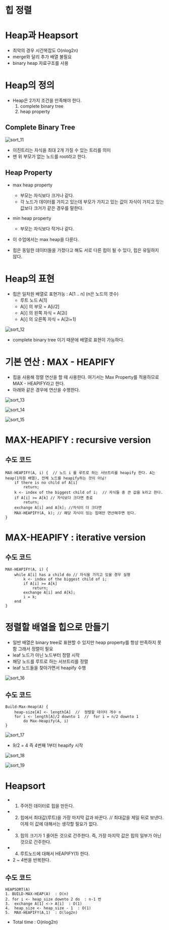# 힙 정렬

# Heap과 Heapsort

- 최악의 경우 시간복잡도 O(nlog2n)
- merge와 달리 추가 배열 불필요
- binary heap 자료구조를 사용



# Heap의 정의

- Heap은 2가지 조건을 만족해야 한다.
  1. complete binary tree
  2. heap property



## Complete Binary Tree

![sort_11](images/sort_11.PNG)

- 이진트리는 자식을 최대 2개 가질 수 있는 트리를 의미
- 맨 위 부모가 없는 노드를 root라고 한다.



## Heap Property

- max heap property
  - 부모는 자식보다 크거나 같다.
  - 각 노드가 데이터를 가지고 있는데 부모가 가지고 있는 값이 자식이 가지고 있는 값보다 크거가 같은 경우를 말한다.
- min heap property
  - 부모는 자식보다 작거나 같다.

- 이 수업에서는 max heap을 다룬다.



- 힙은 동일한 데이터들을 가졌다고 해도 서로 다른 힙이 될 수 있다, 힙은 유일하지 않다.



# Heap의 표현

- 힙은 일차원 배열로 표현가능 : A[1 .. n] (n은 노드의 갯수)
  - 루트 노드 A[1]
  - A[i] 의 부모 = A[i/2]
  - A[i] 의 왼쪽 자식 = A[2i]
  - A[i] 의 오른쪽 자식 = A[2i+1]



![sort_12](images/sort_12.PNG)



- complete binary tree 이기 때문에 배열로 표현이 가능하다.



# 기본 연산 : MAX - HEAPIFY

- 힙을 사용해 정렬 연산을 할 때 사용한다. 여기서는 Max Property를 적용하므로 MAX - HEAPIFY라고 한다.
- 아래와 같은 경우에 연산을 수행한다.



![sort_13](images/sort_13.PNG)



![sort_14](images/sort_14.PNG)



![sort_15](images/sort_15.PNG)



# MAX-HEAPIFY : recursive version

## 수도 코드

```
MAX-HEAPIFY(A, i) {  // 노드 i 를 루트로 하는 서브트리를 heapify 한다. A는 heap(1차원 배열), 전체 노드를 heapify하는 것이 아님!
	if there is no child of A[i]
		return;
	k <- index of the biggest child of i;  // 자식들 중 큰 값을 k라고 한다.
	if A[i] >= A[k] // 자식보다 크다면 종료
		return;
	exchange A[i] and A[k]; //자식이 더 크다면
	MAX-HEAPIFY(A, k); // 해당 자식이 있는 힙에만 연산해주면 된다.
}
```



# MAX-HEAPIFY :  iterative version

## 수도 코드

```
MAX-HEAPIFY(A, i) {
	while A[i] has a child do // 자식을 가지고 있을 경우 실행
		k <- index of the biggest child of i;
		if A[i] >= A[k]
			return;
		exchange A[i] and A[k];
		i = k;
	end
}
```



# 정렬할 배열을 힙으로 만들기

- 일반 배열은 binary tree로 표현할 수 있지만 heap property를 항상 만족하지 못함 그래서 정렬이 필요
- leaf 노드가 아닌 노드부터 정렬 시작
- 해당 노드를 루트로 하는 서브트리를 정렬
- leaf 노드들을 찾아가면서 heapify 수행



![sort_16](images/sort_16.PNG)



## 수도 코드

```
Build-Max-Heap(A) {
	heap-size[A] <- length[A]  //  정렬할 데이터 개수 n
	for i <- length[A]/2 downto 1  //  for i = n/2 downto 1
		do Max-Heapify(A, i)
}
```



![sort_17](images/sort_17.PNG)

- 9/2 = 4 즉 4번째 1부터 heapify 시작



![sort_18](images/sort_18.PNG)



![sort_19](images/sort_19.PNG)



# Heapsort

- 1) 주어진 데이터로 힙을 만든다.
- 2) 힙에서 최대값(루트)을 가장 마지막 값과 바꾼다. // 최대값을 제일 뒤로 보낸다. 이제 이 값에 대해서는 생각할 필요가 없다.
- 3) 힙의 크기가 1 줄어든 것으로 간주한다. 즉, 가장 마지막 값은 힙의 일부가 아닌 것으로 간주한다.
- 4) 루트노드에 대해서 HEAPIFY(1) 한다.
- 2 ~ 4번을 반복한다.



## 수도 코드

```
HEAPSORT(A)
1. BUILD-MAX-HEAP(A)  : O(n)
2. for i <- heap_size downto 2 do  : n-1 번
3. 	exchange A[1] <-> A[i]  : O(1)
4. 	heap_size <- heap_size - 1  : O(1)
5. 	MAX-HEAPIFY(A,1)  : O(log2n)
```

- Total time : O(nlog2n)